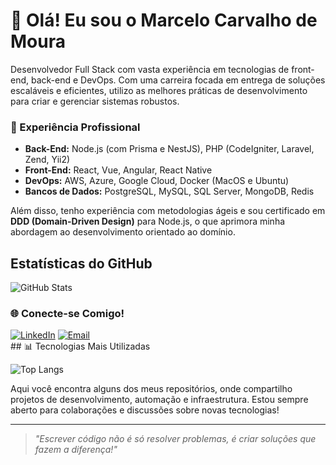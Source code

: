 # 👋 Olá! Eu sou o Marcelo Carvalho de Moura

Desenvolvedor Full Stack com vasta experiência em tecnologias de front-end, back-end e DevOps. Com uma carreira focada em entrega de soluções escaláveis e eficientes, utilizo as melhores práticas de desenvolvimento para criar e gerenciar sistemas robustos.

### 💼 Experiência Profissional

- **Back-End:** Node.js (com Prisma e NestJS), PHP (CodeIgniter, Laravel, Zend, Yii2)
- **Front-End:** React, Vue, Angular, React Native
- **DevOps:** AWS, Azure, Google Cloud, Docker (MacOS e Ubuntu)
- **Bancos de Dados:** PostgreSQL, MySQL, SQL Server, MongoDB, Redis

Além disso, tenho experiência com metodologias ágeis e sou certificado em **DDD (Domain-Driven Design)** para Node.js, o que aprimora minha abordagem ao desenvolvimento orientado ao domínio.

## Estatísticas do GitHub

![GitHub Stats](https://github-readme-stats.vercel.app/api?username=marcelocarvalhodemoura&show_icons=true&theme=dracula)

### 🌐 Conecte-se Comigo!

<div align="left">
  <a href="https://linkedin.com/in/carvalhomar" target="_blank"><img src="https://img.shields.io/badge/LinkedIn-%230077B5.svg?&style=for-the-badge&logo=linkedin&logoColor=white" alt="LinkedIn"/></a>
  <a href="mailto:marcelo@devwev.com.br"><img src="https://img.shields.io/badge/Email-%23D14836.svg?&style=for-the-badge&logo=gmail&logoColor=white" alt="Email"/></a>
</div>
## 📊 Tecnologias Mais Utilizadas

![Top Langs](https://github-readme-stats.vercel.app/api/top-langs/?username=marcelocarvalhodemoura&layout=compact&langs_count=10&theme=dark)


Aqui você encontra alguns dos meus repositórios, onde compartilho projetos de desenvolvimento, automação e infraestrutura. Estou sempre aberto para colaborações e discussões sobre novas tecnologias!

---

> _"Escrever código não é só resolver problemas, é criar soluções que fazem a diferença!"_

